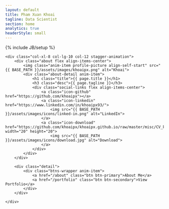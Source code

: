 ```yaml
---
layout: default
title: Pham Xuan Khoai
tagline: Data Scientist
section: home
analytics: true
headerStyle: small
---
```

{% include JB/setup %}

<div class="row justify-between">

	<div class="col-xl-8 col-lg-10 col-12 stagger-animation">
		<div class="about flex align-items-center">
			<img class="anim-item profile-picture align-self-start" src="{{ BASE_PATH }}/assets/images/khoaipx.png" alt="Khoai">
			<div class="about-detail anim-item">
				<h1 class="title">{{ page.title }}</h1>
				<h3 class="desc">{{ page.tagline }}</h3>
				<div class="social-links flex align-items-center">
					<a class="icon-github" href="https://github.com/khoaipx"></a>
					<a class="icon-linkedin" href="https://www.linkedin.com/in/khoaipx93/">
						<img src="{{ BASE_PATH }}/assets/images/icons/linked-in.png" alt="LinkedIn">
					</a>
					<a class="icon-download" href="https://github.com/khoaipx/khoaipx.github.io/raw/master/misc/CV_khoaipx.pdf" width="20" height="20">
						<img src="{{ BASE_PATH }}/assets/images/icons/download.jpg" alt="Download">
					</a>
				</div>
			</div>
		</div>

		<div class="detail">
			<div class="btns-wrapper anim-item">
				<a href="/about" class="btn btn-primary">About Me</a>
				<a href="/portfolio" class="btn btn-secondary">View Portfolio</a>
			</div>
		</div>

	</div>

</div>
